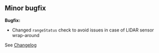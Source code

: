 ## Minor bugfix

**Bugfix:**
- Changed `rangeStatus` check to avoid issues in case of LIDAR sensor wrap-around

See [Changelog](Changelog.md)